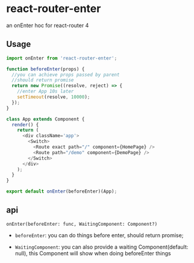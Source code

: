 # react-router-enter
an onEnter hoc for react-router 4

## Usage
```javascript
import onEnter from 'react-router-enter';

function beforeEnter(props) {
  //you can achieve props passed by parent
  //should return promise
  return new Promise((resolve, reject) => {
    //enter App 10s later
    setTimeout(resolve, 10000);
  });
}

class App extends Component {
  render() {
    return (
      <div className='app'>
        <Switch>
          <Route exact path="/" component={HomePage} />
          <Route path="/demo" component={DemoPage} />
        </Switch>
      </div>
    );
  }
}

export default onEnter(beforeEnter)(App);
```

## api
`onEnter(beforeEnter: func, WaitingComponent: Component?)`  
* `beforeEnter`: you can do things before enter, should return promise;

* `WaitingComponent`: you can also provide a waiting Component(default: null), this Component will show when doing beforeEnter things
